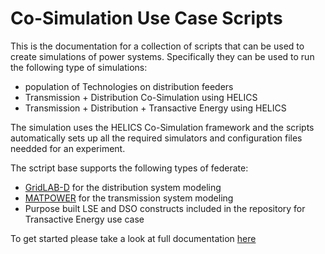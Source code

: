 Co-Simulation Use Case Scripts
==============================

This is the documentation for a collection of scripts that can be used to create simulations of power systems. Specifically they can be used to run the following type of simulations:

* population of Technologies on distribution feeders
* Transmission + Distribution Co-Simulation using HELICS
* Transmission + Distribution + Transactive Energy using HELICS


The simulation uses the HELICS Co-Simulation framework and the scripts automatically sets up all the required simulators and configuration files needded for an experiment.

The sctript base supports the following types of federate:

* [GridLAB-D](https://github.com/gridlab-d/gridlab-d) for the distribution system modeling
* [MATPOWER](http://www.pserc.cornell.edu/matpower/) for the transmission system modeling
* Purpose built LSE and DSO constructs included in the repository for Transactive Energy use case

To get started please take a look at full documentation [here](https://gmlc-tdc.github.io/HELICS-Use-Cases/PNNL-Real-Time-Transactive-Energy)


